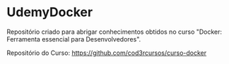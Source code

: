 # UdemyDocker
Repositório criado para abrigar conhecimentos obtidos no curso "Docker: Ferramenta essencial para Desenvolvedores".

Repositório do Curso: https://github.com/cod3rcursos/curso-docker